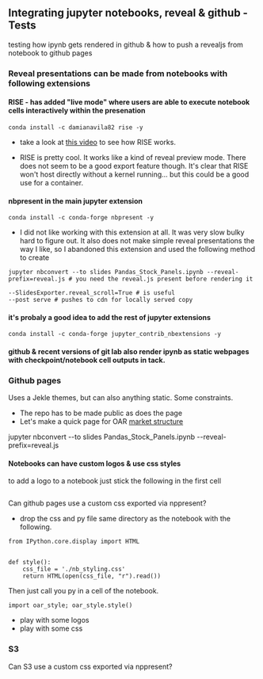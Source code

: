 ## Integrating jupyter notebooks, reveal & github - Tests

testing how ipynb gets rendered in github & how to push a revealjs from notebook to github pages

### Reveal presentations can be made from notebooks with following extensions

#### RISE - has added "live mode" where users are able to execute notebook cells interactively within the presenation 
```
conda install -c damianavila82 rise -y
```
- take a look at [this video](https://www.youtube.com/watch?v=sXyFa_r1nxA&feature=youtu.be) to see how RISE works.

- RISE is pretty cool. It works like a kind of reveal preview mode. There does not seem to be a good export feature though.  It's clear that RISE won't host directly without a kernel running... but this could be a good use for a container.

#### nbpresent in the main jupyter extension
```
conda install -c conda-forge nbpresent -y
```
- I did not like working with this extension at all. It was very slow bulky hard to figure out. It also does not make simple reveal presentations the way I like, so I abandoned this extension and used the following method to create   

```
jupyter nbconvert --to slides Pandas_Stock_Panels.ipynb --reveal-prefix=reveal.js # you need the reveal.js present before rendering it

--SlidesExporter.reveal_scroll=True # is useful
--post serve # pushes to cdn for locally served copy
``` 


#### it's probaly a good idea to add the rest of jupyter extensions
```
conda install -c conda-forge jupyter_contrib_nbextensions -y
```

#### github & recent versions of git lab also render ipynb as static webpages with checkpoint/notebook cell outputs in tack.

### Github pages
Uses a Jekle themes, but can also anything static. Some constraints.
- The repo has to be made public as does the page
- Let's make a quick page for OAR [market structure](https://www.sec.gov/marketstructure/datavis.html)

jupyter nbconvert --to slides Pandas_Stock_Panels.ipynb --reveal-prefix=reveal.js

#### Notebooks can have custom logos & use css styles
to add a logo to a notebook just stick the following in the first cell
```

```

Can github pages use a custom css exported via nppresent?

- drop the css and py file same directory as the notebook with the following. 
```
from IPython.core.display import HTML


def style():
    css_file = './nb_styling.css'
    return HTML(open(css_file, "r").read())
```

Then just call you py in a cell of the notebook.
```
import oar_style; oar_style.style()
```


- play with some logos
- play with some css

### S3
Can S3 use a custom css exported via nppresent?

